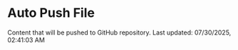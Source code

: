 # Auto Push File

Content that will be pushed to GitHub repository.
Last updated: 07/30/2025, 02:41:03 AM